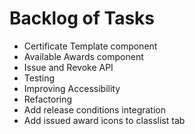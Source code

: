 # Backlog of Tasks

- Certificate Template component
- Available Awards component
- Issue and Revoke API
- Testing
- Improving Accessibility
- Refactoring
- Add release conditions integration
- Add issued award icons to classlist tab
